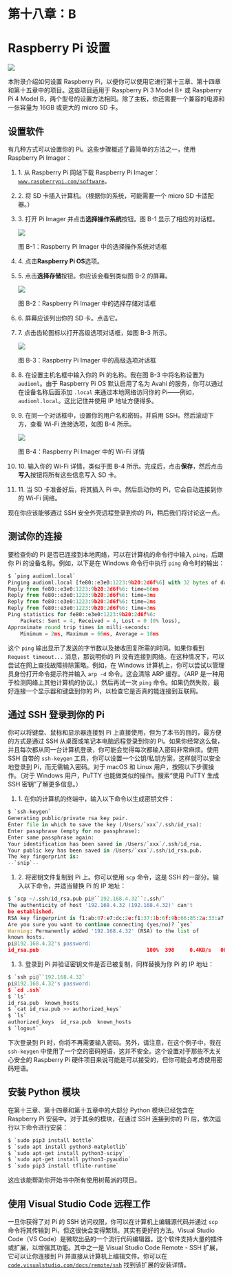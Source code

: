 # 第十八章：B

# Raspberry Pi 设置

![](img/nsp-venkitachalam503045-circle-image.jpg)

本附录介绍如何设置 Raspberry Pi，以便你可以使用它进行第十三章、第十四章和第十五章中的项目。这些项目适用于 Raspberry Pi 3 Model B+ 或 Raspberry Pi 4 Model B，两个型号的设置方法相同。除了主板，你还需要一个兼容的电源和一张容量为 16GB 或更大的 micro SD 卡。

## 设置软件

有几种方式可以设置你的 Pi。这些步骤概述了最简单的方法之一，使用 Raspberry Pi Imager：

1.  1\. 从 Raspberry Pi 网站下载 Raspberry Pi Imager：[`www.raspberrypi.com/software`](https://www.raspberrypi.com/software/)。

1.  2\. 将 SD 卡插入计算机。（根据你的系统，可能需要一个 micro SD 卡适配器。）

1.  3\. 打开 Pi Imager 并点击**选择操作系统**按钮。图 B-1 显示了相应的对话框。

    ![](img/nsp-venkitachalam503045-fb001.jpg)

    图 B-1：Raspberry Pi Imager 中的选择操作系统对话框

1.  4\. 点击**Raspberry Pi OS**选项。

1.  5\. 点击**选择存储**按钮。你应该会看到类似图 B-2 的屏幕。

    ![](img/nsp-venkitachalam503045-fb002.jpg)

    图 B-2：Raspberry Pi Imager 中的选择存储对话框

1.  6\. 屏幕应该列出你的 SD 卡。点击它。

1.  7\. 点击齿轮图标以打开高级选项对话框，如图 B-3 所示。

    ![](img/nsp-venkitachalam503045-fb003.jpg)

    图 B-3：Raspberry Pi Imager 中的高级选项对话框

1.  8\. 在设置主机名框中输入你的 Pi 的名称。我在图 B-3 中将名称设置为`audioml`。由于 Raspberry Pi OS 默认启用了名为 Avahi 的服务，你可以通过在设备名称后面添加 `.local` 来通过本地网络访问你的 Pi——例如，`audioml.local`。这比记住并使用 IP 地址方便得多。

1.  9\. 在同一个对话框中，设置你的用户名和密码，并启用 SSH。然后滚动下方，查看 Wi-Fi 连接选项，如图 B-4 所示。

    ![](img/nsp-venkitachalam503045-fb004.jpg)

    图 B-4：Raspberry Pi Imager 中的 Wi-Fi 详情

1.  10\. 输入你的 Wi-Fi 详情，类似于图 B-4 所示。完成后，点击**保存**，然后点击**写入**按钮将所有这些信息写入 SD 卡。

1.  11\. 当 SD 卡准备好后，将其插入 Pi 中。然后启动你的 Pi，它会自动连接到你的 Wi-Fi 网络。

现在你应该能够通过 SSH 安全外壳远程登录到你的 Pi，稍后我们将讨论这一点。

## 测试你的连接

要检查你的 Pi 是否已连接到本地网络，可以在计算机的命令行中输入 `ping`，后跟你 Pi 的设备名称。例如，以下是在 Windows 命令行中执行 `ping` 命令时的输出：

```py
$ `ping audioml.local`
Pinging audioml.local [fe80::e3e0:1223:9b20:2d6f%6] with 32 bytes of data:
Reply from fe80::e3e0:1223:9b20:2d6f%6: time=66ms
Reply from fe80::e3e0:1223:9b20:2d6f%6: time=3ms
Reply from fe80::e3e0:1223:9b20:2d6f%6: time=2ms
Reply from fe80::e3e0:1223:9b20:2d6f%6: time=3ms
Ping statistics for fe80::e3e0:1223:9b20:2d6f%6:
    Packets: Sent = 4, Received = 4, Lost = 0 (0% loss),
Approximate round trip times in milli-seconds:
    Minimum = 2ms, Maximum = 66ms, Average = 18ms

```

这个 `ping` 输出显示了发送的字节数以及接收回复所需的时间。如果你看到 `Request timeout...` 消息，那说明你的 Pi 没有连接到网络。在这种情况下，可以尝试在网上查找故障排除策略。例如，在 Windows 计算机上，你可以尝试以管理员身份打开命令提示符并输入 `arp -d` 命令。这会清除 ARP 缓存。（ARP 是一种用于检测网络上其他计算机的协议。）然后再试一次 `ping` 命令。如果仍然失败，最好连接一个显示器和键盘到你的 Pi，以检查它是否真的能连接到互联网。

## 通过 SSH 登录到你的 Pi

你可以将键盘、鼠标和显示器连接到 Pi 上直接使用，但为了本书的目的，最方便的方式是通过 SSH 从桌面或笔记本电脑远程登录到你的 Pi。如果你经常这么做，并且每次都从同一台计算机登录，你可能会觉得每次都输入密码非常麻烦。使用 SSH 自带的 `ssh-keygen` 工具，你可以设置一个公钥/私钥方案，这样就可以安全地登录到 Pi，而无需输入密码。对于 macOS 和 Linux 用户，按照以下步骤操作。（对于 Windows 用户，PuTTY 也能做类似的操作。搜索“使用 PuTTY 生成 SSH 密钥”了解更多信息。）

1.  1\. 在你的计算机的终端中，输入以下命令以生成密钥文件：

```py
$ `ssh-keygen`
Generating public/private rsa key pair.
Enter file in which to save the key (/Users/`xxx`/.ssh/id_rsa):
Enter passphrase (empty for no passphrase):
Enter same passphrase again:
Your identification has been saved in /Users/`xxx`/.ssh/id_rsa.
Your public key has been saved in /Users/`xxx`/.ssh/id_rsa.pub.
The key fingerprint is:
--`snip`--

```

1.  2\. 将密钥文件复制到 Pi 上。你可以使用 `scp` 命令，这是 SSH 的一部分。输入以下命令，并适当替换 Pi 的 IP 地址：

```py
$ `scp ~/.ssh/id_rsa.pub pi@``192.168.4.32``:.ssh/`
The authenticity of host '192.168.4.32 (192.168.4.32)' can't
be established.
RSA key fingerprint is f1:ab:07:e7:dc:2e:f1:37:1b:6f:9b:66:85:2a:33:a7.
Are you sure you want to continue connecting (yes/no)? `yes`
Warning: Permanently added '192.168.4.32' (RSA) to the list of
known hosts.
pi@192.168.4.32's password:
id_rsa.pub                                   100%  398     0.4KB/s   00:00

```

1.  3\. 登录到 Pi 并验证密钥文件是否已被复制，同样替换为你 Pi 的 IP 地址：

```py
$ `ssh pi@``192.168.4.32`
pi@192.168.4.32's password:
$ `cd .ssh`
$ `ls`
id_rsa.pub  known_hosts
$ `cat id_rsa.pub >> authorized_keys`
$ `ls`
authorized_keys  id_rsa.pub  known_hosts
$ `logout`

```

下次登录到 Pi 时，你将不再需要输入密码。另外，请注意，在这个例子中，我在 `ssh-keygen` 中使用了一个空的密码短语，这并不安全。这个设置对于那些不太关心安全的 Raspberry Pi 硬件项目来说可能是可以接受的，但你可能会考虑使用密码短语。

## 安装 Python 模块

在第十三章、第十四章和第十五章中的大部分 Python 模块已经包含在 Raspberry Pi 安装中。对于其余的模块，在通过 SSH 连接到你的 Pi 后，依次运行以下命令进行安装：

```py
$ `sudo pip3 install bottle`
$ `sudo apt install python3-matplotlib`
$ `sudo apt-get install python3-scipy`
$ `sudo apt-get install python3-pyaudio`
$ `sudo pip3 install tflite-runtime`

```

这应该能帮助你开始书中所有使用树莓派的项目。

## 使用 Visual Studio Code 远程工作

一旦你获得了对 Pi 的 SSH 访问权限，你可以在计算机上编辑源代码并通过 `scp` 命令将其传输到 Pi，但这很快会变得繁琐。其实有更好的方法。Visual Studio Code（VS Code）是微软出品的一个流行代码编辑器。这个软件支持大量的插件或扩展，以增强其功能。其中之一是 Visual Studio Code Remote - SSH 扩展，它可以让你连接到 Pi 并直接从计算机上编辑文件。你可以在 [`code.visualstudio.com/docs/remote/ssh`](https://code.visualstudio.com/docs/remote/ssh) 找到该扩展的安装详情。
